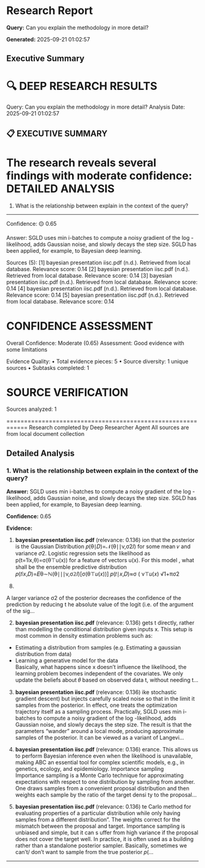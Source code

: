 # Research Report

**Query:** Can you explain the methodology in more detail?

**Generated:** 2025-09-21 01:02:57

## Executive Summary

🔍 DEEP RESEARCH RESULTS
============================================================
Query: Can you explain the methodology in more detail?
Analysis Date: 2025-09-21 01:02:57

📋 EXECUTIVE SUMMARY
------------------------------
The research reveals several findings with moderate confidence:
DETAILED ANALYSIS
==================================================

1. What is the relationship between explain in the context of the query?
----------------------------------------
Confidence: 🟡 0.65

Answer:
SGLD uses min i-batches to compute a noisy gradient of the log -likelihood, adds
Gaussian noise, and slowly decays the step size. SGLD has been applied, for
example, to Bayesian deep learning.

Sources (5):
  [1] bayesian presentation iisc.pdf (n.d.). Retrieved from local database. Relevance score: 0.14
  [2] bayesian presentation iisc.pdf (n.d.). Retrieved from local database. Relevance score: 0.14
  [3] bayesian presentation iisc.pdf (n.d.). Retrieved from local database. Relevance score: 0.14
  [4] bayesian presentation iisc.pdf (n.d.). Retrieved from local database. Relevance score: 0.14
  [5] bayesian presentation iisc.pdf (n.d.). Retrieved from local database. Relevance score: 0.14

CONFIDENCE ASSESSMENT
==================================================
Overall Confidence: Moderate (0.65)
Assessment: Good evidence with some limitations

Evidence Quality:
  • Total evidence pieces: 5
  • Source diversity: 1 unique sources
  • Subtasks completed: 1

SOURCE VERIFICATION
==================================================
Sources analyzed: 1

============================================================
Research completed by Deep Researcher Agent
All sources are from local document collection

## Detailed Analysis

### 1. What is the relationship between explain in the context of the query?

**Answer:** SGLD uses min i-batches to compute a noisy gradient of the log -likelihood, adds Gaussian noise, and slowly decays the step size. SGLD has been applied, for example, to Bayesian deep learning.

**Confidence:** 0.65

**Evidence:**

1. **bayesian presentation iisc.pdf** (relevance: 0.136)
   ion that the posterior is the Gaussian Distribution 
𝑝(θ∣𝐷)=𝒩(θ∣∣ν,σ2𝐼) for some mean 𝜈 and variance 𝜎2. Logistic regression sets the likelihood 
as p(t=1∣x,θ)=σ(θ⊤u(x)) for a feature of vectors u(x). For this model , what shall be the 
ensemble predictive distribution  
𝑝(𝑡∣𝑥,𝐷)=𝐸θ∼ℕ(θ∣∣∣ν,σ𝟚𝐼)[σ(θ⊤𝑢(𝑥))] 
𝑝(𝑡∣𝑥,𝐷)≈σ
( ν⊤𝑢(𝑥)
√1+πσ2
8)  
A larger variance σ2 of the posterior decreases the confidence of the prediction by reducing t he 
absolute value of the logit (i.e. of the argument of the sig...

2. **bayesian presentation iisc.pdf** (relevance: 0.136)
   gets t 
directly, rather than modelling the conditional distribution given inputs x. This setup is most common 
in density estimation problems such as:  
- Estimating a distribution from samples (e.g. Estimating a gaussian distribution from data)  
- Learning a generative model for the data  
Basically, what happens since x doesn’t influence the likelihood, the learning problem becomes 
independent of the covariates. We only update the beliefs about 𝜃 based on observed data t, without 
needing t...

3. **bayesian presentation iisc.pdf** (relevance: 0.136)
   ike stochastic gradient descent) but injects carefully scaled noise so that in the limit it samples from 
the posterior. In effect, one treats the optimization trajectory itself as a sampling process. Practically, 
SGLD uses min i-batches to compute a noisy gradient of the log -likelihood, adds Gaussian noise, and 
slowly decays the step size. The result is that the parameters “wander” around a local mode, producing 
approximate samples of the posterior. It can be viewed as a variant  of Langevi...

4. **bayesian presentation iisc.pdf** (relevance: 0.136)
   erance. This allows us to perform Bayesian inference even when the likelihood is unavailable, making ABC an 
essential tool for complex scientific models, e.g., in genetics, ecology, and epidemiology. Importance sampling  
Importance sampling is a Monte Carlo technique for approximating expectations with respect to one 
distribution by sampling from another. One draws samples from a convenient proposal distribution 
and then weights each sample by the ratio of the target densi ty to the proposal...

5. **bayesian presentation iisc.pdf** (relevance: 0.136)
   te Carlo method for evaluating properties of a particular distribution while only 
having samples from a different distribution”. The weights correct for the mismatch between the 
proposal and target. Importance sampling is unbiased and simple, but it can s uffer from high variance 
if the proposal does not cover the target well. In practice, it is often used as a building rather than a 
standalone posterior sampler. Basically, sometimes  we can’t/ don’t want to sample from the true posterior 𝑝(...

---

